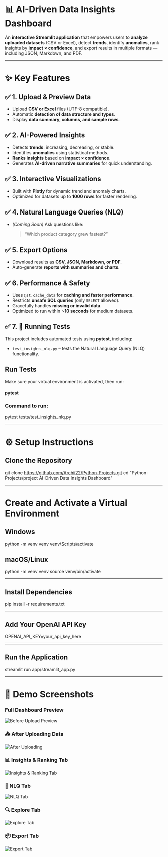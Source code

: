 # 📊 AI-Driven Data Insights Dashboard

An **interactive Streamlit application** that empowers users to **analyze uploaded datasets** (CSV or Excel), detect **trends**, identify **anomalies**, rank insights by **impact × confidence**, and export results in multiple formats — including JSON, Markdown, and PDF.

---

# ✨ Key Features

## ✅ 1. Upload & Preview Data
- Upload **CSV or Excel** files (UTF-8 compatible).  
- Automatic **detection of data structure and types**.  
- Display **data summary, columns, and sample rows**.

## ✅ 2. AI-Powered Insights
- Detects **trends**: increasing, decreasing, or stable.  
- Identifies **anomalies** using statistical methods.  
- **Ranks insights** based on **impact × confidence**.  
- Generates **AI-driven narrative summaries** for quick understanding.

## ✅ 3. Interactive Visualizations
- Built with **Plotly** for dynamic trend and anomaly charts.  
- Optimized for datasets up to **1000 rows** for faster rendering.  

## ✅ 4. Natural Language Queries (NLQ)
- *(Coming Soon)* Ask questions like:  
  > “Which product category grew fastest?”  

## ✅ 5. Export Options
- Download results as **CSV, JSON, Markdown, or PDF**.  
- Auto-generate **reports with summaries and charts**.  

## ✅ 6. Performance & Safety
- Uses `@st.cache_data` for **caching and faster performance**.  
- Restricts **unsafe SQL queries** (only `SELECT` allowed).  
- Gracefully handles **missing or invalid data**.  
- Optimized to run within **~10 seconds** for medium datasets.

## ✅ 7. 🧪 Running Tests
This project includes automated tests using **pytest**, including:

- `test_insights_nlq.py` – tests the Natural Language Query (NLQ) functionality.

## Run Tests
Make sure your virtual environment is activated, then run:
#### pytest

### Command to run:
pytest tests/test_insights_nlq.py

---

# ⚙️ Setup Instructions

## Clone the Repository

git clone https://github.com/Archii22/Python-Projects.git
cd "Python-Projects/project AI-Driven Data Insights Dashboard"

---

#  Create and Activate a Virtual Environment

## Windows
python -m venv venv
venv\Scripts\activate

## macOS/Linux
python -m venv venv
source venv/bin/activate

---

## Install Dependencies
pip install -r requirements.txt

---

## Add Your OpenAI API Key
OPENAI_API_KEY=your_api_key_here

---

## Run the Application
streamlit run app/streamlit_app.py

---

# 📸 Demo Screenshots
### Full Dashboard Preview
![Before Upload Preview](Demo%20Images/upload%20preview.jpeg)
### 📤 After Uploading Data
![After Uploading](Demo%20Images/After%20uploading.jpeg)
### 📊 Insights & Ranking Tab
![Insights & Ranking Tab](Demo%20Images/Insight%20and%20Ranking%20tab.png)
### 💬 NLQ Tab
![NLQ Tab](Demo%20Images/NLQ%20Tab.jpeg)
### 🔍 Explore Tab
![Explore Tab](Demo%20Images/EXPLORE%20Tab.png)
### 📦 Export Tab
![Export Tab](Demo%20Images/EXPORT%20Tab.jpeg)

